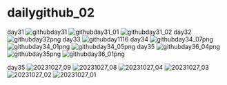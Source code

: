 # dailygithub_02
day31
![githubday31](https://user-images.githubusercontent.com/50454382/121912685-c083f400-cd6b-11eb-9d70-859f89082e74.png)
![githubday31_01](https://user-images.githubusercontent.com/50454382/121912696-c24db780-cd6b-11eb-9afe-7665d2adbe76.png)
![githubday31_02](https://user-images.githubusercontent.com/50454382/121912706-c4b01180-cd6b-11eb-96d3-4adca145af3a.png)
day32
![githubday32png](https://user-images.githubusercontent.com/50454382/122074347-1a4ff100-ce34-11eb-9d67-d0dc26c98b9c.png)
day33
![githubday1116](https://user-images.githubusercontent.com/50454382/122422172-e86f9380-cfc7-11eb-9d4b-2b2c490950c3.png)
day34
![githubday34_07png](https://user-images.githubusercontent.com/50454382/123129666-156bec80-d487-11eb-8cec-6cacae99a0d1.png)
![githubday34_01png](https://user-images.githubusercontent.com/50454382/123129683-17ce4680-d487-11eb-912f-b12ae8480ed0.png)
![githubday34_05png](https://user-images.githubusercontent.com/50454382/123129697-1a30a080-d487-11eb-9ac2-b3ec95ad09a2.png)
day35
![githubday36_04png](https://user-images.githubusercontent.com/50454382/123136894-66331380-d48e-11eb-9280-6f6d162896bc.png)
![githubday35png](https://user-images.githubusercontent.com/50454382/123136909-6a5f3100-d48e-11eb-8d37-01e754203ef9.png)
![githubday36_01png](https://user-images.githubusercontent.com/50454382/123136920-6cc18b00-d48e-11eb-8da0-31b74b9dfd86.png)

day35
![20231027_09](https://github.com/kuritaTD/dailygithub_02/assets/50454382/354ed2f0-0c18-442e-a9b1-53b51970b93f)
![20231027_08](https://github.com/kuritaTD/dailygithub_02/assets/50454382/aeaed650-206d-4e87-9f09-8f46e3679d94)
![20231027_04](https://github.com/kuritaTD/dailygithub_02/assets/50454382/31ad3053-3436-4cdc-8595-32480ccbb906)
![20231027_03](https://github.com/kuritaTD/dailygithub_02/assets/50454382/910b315a-1832-49a6-a2be-6e86e62f05b0)
![20231027_02](https://github.com/kuritaTD/dailygithub_02/assets/50454382/0c46feb1-e310-4102-a721-14791bc7d925)
![20231027_01](https://github.com/kuritaTD/dailygithub_02/assets/50454382/abb6e45f-d2ab-4e12-9605-ba7239adda2b)
